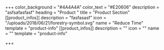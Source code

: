 +++
color_background = "#4A4A4A"
color_text = "#E20606"
description = "asfsafasfasf"
heading = "Product "
title = "Product Section"
[[product_infos]]
description = "fasfasasf"
icon = "/uploads/2018/06/21/forestry-symbol.svg"
name = "Reduce Time"
template = "product-info"
[[product_infos]]
description = ""
icon = ""
name = ""
template = "product-info"

+++
